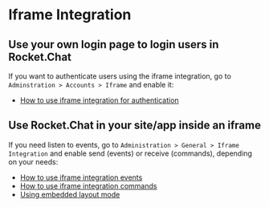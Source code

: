 # Iframe Integration

## Use your own login page to login users in Rocket.Chat

If you want to authenticate users using the iframe integration, go to `Adminstration > Accounts > Iframe` and enable it:

- [How to use iframe integration for authentication](authentication/)

## Use Rocket.Chat in your site/app inside an iframe

If you need listen to events, go to `Administration > General > Iframe Integration` and enable send (events) or receive (commands), depending on your needs:

- [How to use iframe integration events](events/)
- [How to use iframe integration commands](commands/)
- [Using embedded layout mode](../layout-embedded)
